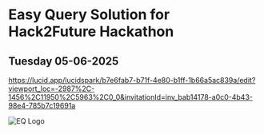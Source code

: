 
# Easy Query Solution for Hack2Future Hackathon

## Tuesday 05-06-2025

https://lucid.app/lucidspark/b7e6fab7-b71f-4e80-b1ff-1b66a5ac839a/edit?viewport_loc=-2987%2C-1456%2C11950%2C5963%2C0_0&invitationId=inv_bab14178-a0c0-4b43-98e4-785b7c19691a

![EQ Logo](EQ_logo.png)


